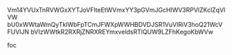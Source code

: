 Vm14YVUxTnRVWGxXYTJoVFlteEtWVmxYY3pGVmJGcHlWV3RPVlZKclZqVlVW
bU0xWWtaWmQyTklWbFpTCmJFWXpWWHBDVDJSR1VuVlRiV3hoQ21WcVFUVlJN
bVIzWWtkR2RXRjZNRXREYmxveldsRTlQUW9LZFhKegoKbWVw

foc